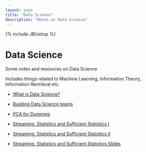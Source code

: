 ```yaml
---
layout: page
title: "Data Science"
description: "Notes on Data Science"
---
```


{% include JB/setup %}

# Data Science

Some notes and resources on Data Science

Includes things related to Machine Learning, Information Theory, Information Rertrieval etc.


 * [What is Data Science?](http://radar.oreilly.com/2010/06/what-is-data-science.html)

 * [Building Data Science teams](http://radar.oreilly.com/2011/09/building-data-science-teams.html)

 * [PCA for Dummies](http://georgemdallas.wordpress.com/2013/10/30/principal-component-analysis-4-dummies-eigenvectors-eigenvalues-and-dimension-reduction/)
 
 * [Streaming, Statistics and Sufficient Statistics I ](http://www.youtube.com/watch?v=-QSkMcPmXN8)

 * [Streaming, Statistics and Sufficient Statistics II](http://www.youtube.com/watch?v=twdbZI0lk94)
 
 * [Streaming, Statistics and Sufficient Statistics Slides](http://simons.berkeley.edu/sites/default/files/docs/530/cormodeslides.pdf)
